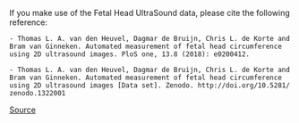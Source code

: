 If you make use of the Fetal Head UltraSound data, please cite the following reference:

``` apa
- Thomas L. A. van den Heuvel, Dagmar de Bruijn, Chris L. de Korte and 
Bram van Ginneken. Automated measurement of fetal head circumference 
using 2D ultrasound images. PloS one, 13.8 (2018): e0200412.

- Thomas L. A. van den Heuvel, Dagmar de Bruijn, Chris L. de Korte and 
Bram van Ginneken. Automated measurement of fetal head circumference 
using 2D ultrasound images [Data set]. Zenodo. http://doi.org/10.5281/
zenodo.1322001
```

[Source](https://zenodo.org/record/1322001)